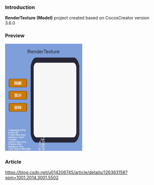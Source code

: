 ### Introduction
**RenderTexture (Model)** project created based on CocosCreator version 3.6.0

### Preview
![image](../../../gif/202201/2022012003.gif)

### Article
https://blog.csdn.net/u014206745/article/details/126363156?spm=1001.2014.3001.5502